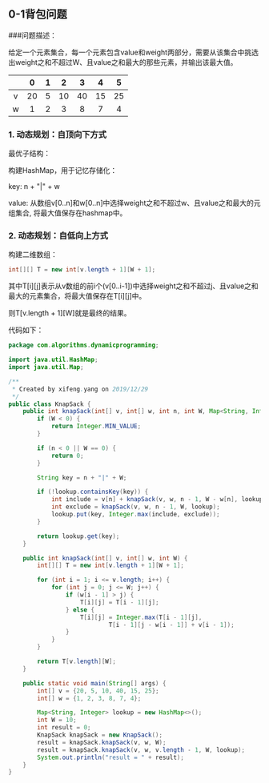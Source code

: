 ## 0-1背包问题

###问题描述：

给定一个元素集合，每一个元素包含value和weight两部分，需要从该集合中挑选出weight之和不超过W、且value之和最大的那些元素，并输出该最大值。

|      |  0   |  1   |  2   |  3   |  4   |  5   |
| :--: | :--: | :--: | :--: | :--: | :--: | :--: |
|  v   |  20  |  5   |  10  |  40  |  15  |  25  |
|  w   |  1   |  2   |  3   |  8   |  7   |  4   |

### 1. 动态规划：自顶向下方式

最优子结构：

构建HashMap，用于记忆存储化：

key:      n + "|" + w

value:  从数组v[0..n]和w[0..n]中选择weight之和不超过w、且value之和最大的元组集合, 将最大值保存在hashmap中。
### 2. 动态规划：自低向上方式
构建二维数组：
```java
int[][] T = new int[v.length + 1][W + 1];
```
其中T\[i]\[j]表示从v数组的前i个(v[0..i-1])中选择weight之和不超过j、且value之和最大的元素集合，将最大值保存在T\[i]\[j]中。

则T\[v.length + 1]\[W]就是最终的结果。

代码如下：
```java
package com.algorithms.dynamicprogramming;

import java.util.HashMap;
import java.util.Map;

/**
 * Created by xifeng.yang on 2019/12/29
 */
public class KnapSack {
    public int knapSack(int[] v, int[] w, int n, int W, Map<String, Integer> lookup) {
        if (W < 0) {
            return Integer.MIN_VALUE;
        }

        if (n < 0 || W == 0) {
            return 0;
        }

        String key = n + "|" + W;

        if (!lookup.containsKey(key)) {
            int include = v[n] + knapSack(v, w, n - 1, W - w[n], lookup);
            int exclude = knapSack(v, w, n - 1, W, lookup);
            lookup.put(key, Integer.max(include, exclude));
        }

        return lookup.get(key);
    }

    public int knapSack(int[] v, int[] w, int W) {
        int[][] T = new int[v.length + 1][W + 1];

        for (int i = 1; i <= v.length; i++) {
            for (int j = 0; j <= W; j++) {
                if (w[i - 1] > j) {
                    T[i][j] = T[i - 1][j];
                } else {
                    T[i][j] = Integer.max(T[i - 1][j],
                            T[i - 1][j - w[i - 1]] + v[i - 1]);
                }
            }
        }

        return T[v.length][W];
    }

    public static void main(String[] args) {
        int[] v = {20, 5, 10, 40, 15, 25};
        int[] w = {1, 2, 3, 8, 7, 4};

        Map<String, Integer> lookup = new HashMap<>();
        int W = 10;
        int result = 0;
        KnapSack knapSack = new KnapSack();
        result = knapSack.knapSack(v, w, W);
        result = knapSack.knapSack(v, w, v.length - 1, W, lookup);
        System.out.println("result = " + result);
    }
}

```
